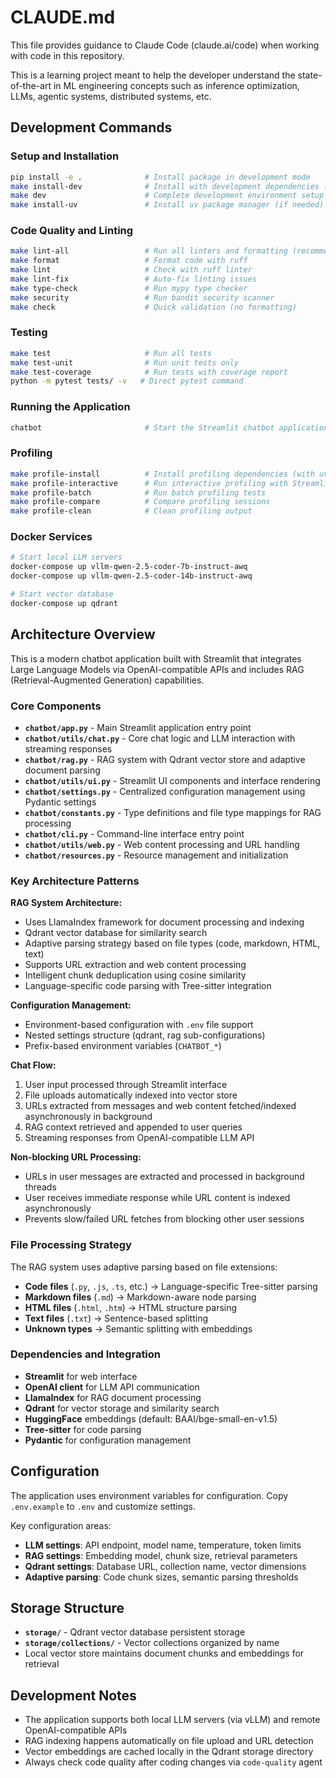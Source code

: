 # CLAUDE.md

This file provides guidance to Claude Code (claude.ai/code) when working with code in this repository.

This is a learning project meant to help the developer understand the state-of-the-art in ML engineering concepts such as inference optimization, LLMs, agentic systems, distributed systems, etc.

## Development Commands

### Setup and Installation
```bash
pip install -e .              # Install package in development mode
make install-dev              # Install with development dependencies (uses uv)
make dev                      # Complete development environment setup
make install-uv               # Install uv package manager (if needed)
```

### Code Quality and Linting
```bash
make lint-all                 # Run all linters and formatting (recommended)
make format                   # Format code with ruff
make lint                     # Check with ruff linter
make lint-fix                 # Auto-fix linting issues
make type-check               # Run mypy type checker
make security                 # Run bandit security scanner
make check                    # Quick validation (no formatting)
```

### Testing
```bash
make test                     # Run all tests
make test-unit                # Run unit tests only
make test-coverage            # Run tests with coverage report
python -m pytest tests/ -v   # Direct pytest command
```

### Running the Application
```bash
chatbot                       # Start the Streamlit chatbot application
```

### Profiling
```bash
make profile-install          # Install profiling dependencies (with uv)
make profile-interactive      # Run interactive profiling with Streamlit
make profile-batch            # Run batch profiling tests
make profile-compare          # Compare profiling sessions
make profile-clean            # Clean profiling output
```

### Docker Services
```bash
# Start local LLM servers
docker-compose up vllm-qwen-2.5-coder-7b-instruct-awq
docker-compose up vllm-qwen-2.5-coder-14b-instruct-awq

# Start vector database
docker-compose up qdrant
```

## Architecture Overview

This is a modern chatbot application built with Streamlit that integrates Large Language Models via OpenAI-compatible APIs and includes RAG (Retrieval-Augmented Generation) capabilities.

### Core Components

- **`chatbot/app.py`** - Main Streamlit application entry point
- **`chatbot/utils/chat.py`** - Core chat logic and LLM interaction with streaming responses
- **`chatbot/rag.py`** - RAG system with Qdrant vector store and adaptive document parsing
- **`chatbot/utils/ui.py`** - Streamlit UI components and interface rendering
- **`chatbot/settings.py`** - Centralized configuration management using Pydantic settings
- **`chatbot/constants.py`** - Type definitions and file type mappings for RAG processing
- **`chatbot/cli.py`** - Command-line interface entry point
- **`chatbot/utils/web.py`** - Web content processing and URL handling
- **`chatbot/resources.py`** - Resource management and initialization

### Key Architecture Patterns

**RAG System Architecture:**
- Uses LlamaIndex framework for document processing and indexing
- Qdrant vector database for similarity search
- Adaptive parsing strategy based on file types (code, markdown, HTML, text)
- Supports URL extraction and web content processing
- Intelligent chunk deduplication using cosine similarity
- Language-specific code parsing with Tree-sitter integration

**Configuration Management:**
- Environment-based configuration with `.env` file support
- Nested settings structure (qdrant, rag sub-configurations)
- Prefix-based environment variables (`CHATBOT_*`)

**Chat Flow:**
1. User input processed through Streamlit interface
2. File uploads automatically indexed into vector store
3. URLs extracted from messages and web content fetched/indexed asynchronously in background
4. RAG context retrieved and appended to user queries
5. Streaming responses from OpenAI-compatible LLM API

**Non-blocking URL Processing:**
- URLs in user messages are extracted and processed in background threads
- User receives immediate response while URL content is indexed asynchronously
- Prevents slow/failed URL fetches from blocking other user sessions

### File Processing Strategy

The RAG system uses adaptive parsing based on file extensions:
- **Code files** (`.py`, `.js`, `.ts`, etc.) → Language-specific Tree-sitter parsing
- **Markdown files** (`.md`) → Markdown-aware node parsing
- **HTML files** (`.html`, `.htm`) → HTML structure parsing
- **Text files** (`.txt`) → Sentence-based splitting
- **Unknown types** → Semantic splitting with embeddings

### Dependencies and Integration

- **Streamlit** for web interface
- **OpenAI client** for LLM API communication
- **LlamaIndex** for RAG document processing
- **Qdrant** for vector storage and similarity search
- **HuggingFace** embeddings (default: BAAI/bge-small-en-v1.5)
- **Tree-sitter** for code parsing
- **Pydantic** for configuration management

## Configuration

The application uses environment variables for configuration. Copy `.env.example` to `.env` and customize settings.

Key configuration areas:
- **LLM settings**: API endpoint, model name, temperature, token limits
- **RAG settings**: Embedding model, chunk size, retrieval parameters
- **Qdrant settings**: Database URL, collection name, vector dimensions
- **Adaptive parsing**: Code chunk sizes, semantic parsing thresholds

## Storage Structure

- **`storage/`** - Qdrant vector database persistent storage
- **`storage/collections/`** - Vector collections organized by name
- Local vector store maintains document chunks and embeddings for retrieval

## Development Notes

- The application supports both local LLM servers (via vLLM) and remote OpenAI-compatible APIs
- RAG indexing happens automatically on file upload and URL detection
- Vector embeddings are cached locally in the Qdrant storage directory
- Always check code quality after coding changes via `code-quality` agent